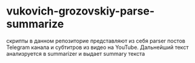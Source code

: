 # vukovich-grozovskiy-parse-summarize
скрипты в данном репозиторие представляют из себя parser постов Telegram канала и субтитров из видео на YouTube.
Дальнейший текст анализруется в summarizer и выдает summary текста
